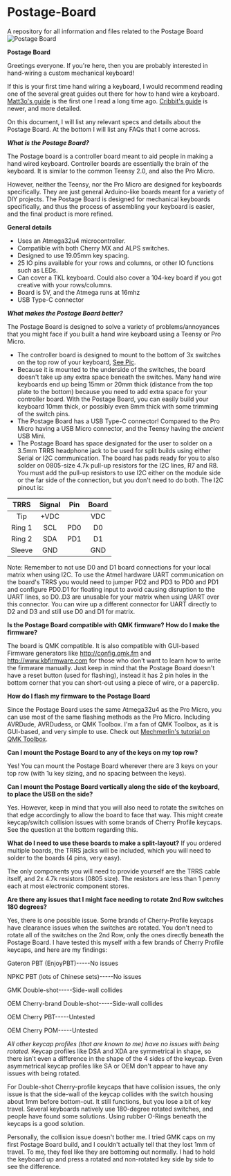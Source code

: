 # Postage-Board
A repository for all information and files related to the Postage Board
![Postage Board](https://i.imgur.com/C38yho7.png)

**Postage Board**

Greetings everyone.  If you're here, then you are probably interested in hand-wiring a custom mechanical keyboard!

If this is your first time hand wiring a keyboard, I would recommend reading one of the several great guides out there for how to hand wire a keyboard.  [Matt3o's guide](https://deskthority.net/workshop-f7/brownfox-step-by-step-t6050.html) is the first one I read a long time ago.  [Cribbit's guide](https://geekhack.org/index.php?topic=87689.0) is newer, and more detailed.  

On this document, I will list any relevant specs and details about the Postage Board.  At the bottom I will list any FAQs that I come across.  

***What is the Postage Board?***

The Postage board is a controller board meant to aid people in making a hand wired keyboard.  Controller boards are essentially the brain of the keyboard.  It is similar to the common Teensy 2.0, and also the Pro Micro.  

However, neither the Teensy, nor the Pro Micro are designed for keyboards specifically.  They are just general Arduino-like boards meant for a variety of DIY projects.  The Postage Board is designed for mechanical keyboards specifically, and thus the process of assembling your keyboard is easier, and the final product is more refined.

**General details**

 - Uses an Atmega32u4 microcontroller.
 - Compatible with both Cherry MX and ALPS switches.
 - Designed to use 19.05mm key spacing.
 - 25 IO pins available for your rows and columns, or other IO functions such as LEDs.
 - Can cover a TKL keyboard.  Could also cover a 104-key board if you got creative with your rows/columns.
 - Board is 5V, and the Atmega runs at 16mhz
 - USB Type-C connector

***What makes the Postage Board better?***

The Postage Board is designed to solve a variety of problems/annoyances that you might face if you built a hand wire keyboard using a Teensy or Pro Micro.

 - The controller board is designed to mount to the bottom of 3x switches on the top row of your keyboard, [See Pic](https://i.imgur.com/jqfdTKT.jpg).  
 - Because it is mounted to the underside of the switches, the board doesn't take up any extra space beneath the switches.  Many hand wire keyboards end up being 15mm or 20mm thick (distance from the top plate to the bottom) because you need to add extra space for your controller board.  With the Postage Board, you can easily build your keyboard 10mm thick, or possibly even 8mm thick with some trimming of the switch pins.
 - The Postage Board has a USB Type-C connector!  Compared to the Pro Micro having a USB Micro connector, and the Teensy having the *ancient* USB Mini.
 - The Postage Board has space designated for the user to solder on a 3.5mm TRRS headphone jack to be used for split builds using either Serial or I2C communication.  The board has pads ready for you to also solder on 0805-size 4.7k pull-up resistors for the I2C lines, R7 and R8.  You must add the pull-up resistors to use I2C either on the module side or the far side of the connection, but you don't need to do both.  The I2C pinout is:
 
 | TRRS   | Signal | Pin  | Board | 
 |:------:|:------:|:----:|:-----:|
 | Tip    | +VDC   |      | VDC   |
 | Ring 1 | SCL    | PD0  | D0    |
 | Ring 2 | SDA    | PD1  | D1    |
 | Sleeve | GND    |      | GND   |

Note: Remember to not use D0 and D1 board connections for your local matrix when using I2C. To use the Atmel hardware UART communication on the board's TRRS you would need to jumper PD2 and PD3 to PD0 and PD1 and configure PD0.D1 for floating input to avoid causing disruption to the UART lines, so D0..D3 are unusable for your matrix when using UART over this connector.  You can wire up a different connector for UART directly to D2 and D3 and still use D0 and D1 for matrix.

**Is the Postage Board compatible with QMK firmware?  How do I make the firmware?**

The board is QMK compatible.  It is also compatible with GUI-based Firmware generators like http://config.qmk.fm and http://www.kbfirmware.com for those who don't want to learn how to write the firmware manually.  Just keep in mind that the Postage Board doesn't have a reset button (used for flashing), instead it has 2 pin holes in the bottom corner that you can short-out using a piece of wire, or a paperclip.

**How do I flash my firmware to the Postage Board**

Since the Postage Board uses the same Atmega32u4 as the Pro Micro, you can use most of the same flashing methods as the Pro Micro.  Including AVRDude, AVRDudess, or QMK Toolbox.  I'm a fan of QMK Toolbox, as it is GUI-based, and very simple to use.  Check out [Mechmerlin's tutorial on QMK Toolbox](https://www.youtube.com/watch?v=VR53Wo9Z960&).

**Can I mount the Postage Board to any of the keys on my top row?**

Yes!  You can mount the Postage Board wherever there are 3 keys on your top row (with 1u key sizing, and no spacing between the keys).

**Can I mount the Postage Board vertically along the side of the keyboard, to place the USB on the side?**

Yes.  However, keep in mind that you will also need to rotate the switches on that edge accordingly to allow the board to face that way.  This might create keycap/switch collision issues with some brands of Cherry Profile keycaps.  See the question at the bottom regarding this.

**What do I need to use these boards to make a split-layout?**
If you ordered multiple boards, the TRRS jacks will be included, which you will need to solder to the boards (4 pins, very easy).

The only components you will need to provide yourself are the TRRS cable itself, and 2x 4.7k resistors (0805 size).  The resistors are less than 1 penny each at most electronic component stores.  

**Are there any issues that I might face needing to rotate 2nd Row switches 180 degrees?**

Yes, there is one possible issue.  Some brands of Cherry-Profile keycaps have clearance issues when the switches are rotated.  You don't need to rotate all of the switches on the 2nd Row, only the ones directly beneath the Postage Board.  I have tested this myself with a few brands of Cherry Profile keycaps, and here are my findings:


Gateron PBT (EnjoyPBT)-----No issues 

NPKC PBT (lots of Chinese sets)-----No issues 

GMK Double-shot-----Side-wall collides 

OEM Cherry-brand Double-shot-----Side-wall collides 

OEM Cherry PBT-----Untested 

OEM Cherry POM-----Untested 

*All other keycap profiles (that are known to me) have no issues with being rotated.*  Keycap profiles like DSA and XDA are symmetrical in shape, so there isn't even a difference in the shape of the 4 sides of the keycap.  Even asymmetrical keycap profiles like SA or OEM don't appear to have any issues with being rotated.

For Double-shot Cherry-profile keycaps that have collision issues, the only issue is that the side-wall of the keycap collides with the switch housing about 1mm before bottom-out.  It still functions, but you lose a bit of key travel.  Several keyboards natively use 180-degree rotated switches, and people have found some solutions.  Using rubber O-Rings beneath the keycaps is a good solution.  

Personally, the collision issue doesn't bother me.  I tried GMK caps on my first Postage Board build, and I couldn't actually tell that they lost 1mm of travel. To me, they feel like they are bottoming out normally.  I had to hold the keyboard up and press a rotated and non-rotated key side by side to see the difference.
